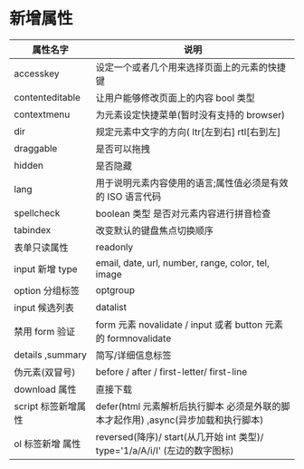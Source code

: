 # 新增属性

| 属性名字            | 说明                                                                               |
| ------------------- | ---------------------------------------------------------------------------------- |
| accesskey           | 设定一个或者几个用来选择页面上的元素的快捷键                                       |
| contenteditable     | 让用户能够修改页面上的内容 bool 类型                                               |
| contextmenu         | 为元素设定快捷菜单(暂时没有支持的 browser)                                         |
| dir                 | 规定元素中文字的方向( ltr[左到右] rtl[右到左]                                      |
| draggable           | 是否可以拖拽                                                                       |
| hidden              | 是否隐藏                                                                           |
| lang                | 用于说明元素内容使用的语言;属性值必须是有效的 ISO 语言代码                         |
| spellcheck          | boolean 类型 是否对元素内容进行拼音检查                                            |
| tabindex            | 改变默认的键盘焦点切换顺序                                                         |
| 表单只读属性        | readonly                                                                           |
| input 新增 type     | email, date, url, number, range, color, tel, image                                 |
| option 分组标签     | optgroup                                                                           |
| input 候选列表      | datalist                                                                           |
| 禁用 form 验证      | form 元素 novalidate / input 或者 button 元素的 formnovalidate                     |
| details ,summary    | 简写/详细信息标签                                                                  |
| 伪元素(双冒号)      | before / after / first-letter/ first-line                                          |
| download 属性       | 直接下载                                                                           |
| script 标签新增属性 | defer(html 元素解析后执行脚本 必须是外联的脚本才起作用) ,async(异步加载和执行脚本) |
| ol 标签新增 属性    | reversed(降序)/ start(从几开始 int 类型)/ type='1/a/A/i/I' (左边的数字图标)        |

